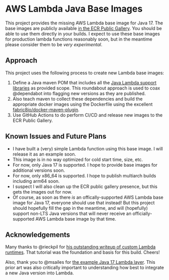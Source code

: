 # AWS Lambda Java Base Images

This project provides the missing AWS Lambda base image for Java 17. The base images are publicly available [in the ECR Public Gallery](https://gallery.ecr.aws/m6n4d7c2/sigpwned/aws-lambda-java-base-image). You should be able to use them directly in your builds. I expect to use these base images for production lambda functions reasonably soon, but in the meantime please consider them to be *very experimental*.

## Approach

This project uses the following process to create new Lambda base images:

1. Define a Java maven POM that includes all the [Java Lambda support libraries](https://github.com/aws/aws-lambda-java-libs) as provided scope. This roundabout approach is used to coax @dependabot into flagging new versions as they are published.
2. Also teach maven to collect these dependencies and build the appropriate docker images using the Dockerfile using the excellent [fabric8io/docker-maven-plugin](https://github.com/fabric8io/docker-maven-plugin).
3. Use GitHub Actions to do perform CI/CD and release new images to the ECR Public Gallery.

## Known Issues and Future Plans

* I have built a (very) simple Lambda function using this base image. I will release it as an example soon.
* This image is in no way optimized for cold start time, size, etc.
* For now, only Java 17 is supported. I hope to provide base images for additional versions soon.
* For now, only x86_64 is supported. I hope to publish multiarch builds including arm64 soon.
* I suspect I will also clean up the ECR public gallery presence, but this gets the images out for now.
* Of course, as soon as there *is* an offically-supported AWS Lambda base image for Java 17, everyone should use that instead! But this project should hopefully fill the gap in the meantime, and will (hopefully) support non-LTS Java versions that will never receive an officially-supported AWS Lambda base image by that time.

## Acknowledgements

Many thanks to @rieckpil for [his outstanding writeup of custom Lambda runtimes](https://rieckpil.de/java-aws-lambda-container-image-support-complete-guide/). That tutorial was the foundation and basis for this build. Cheers!

Also, thank you to @msailes for [the example Java 17 Lambda layer](https://github.com/msailes/lambda-java17-layer). This prior art was also critically important to understanding how best to integrate a new Java version into Lambda.
